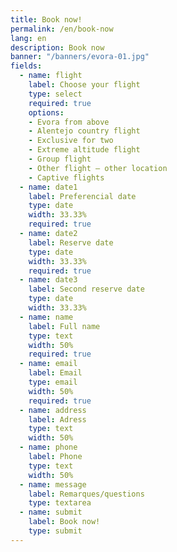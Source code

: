 ```yaml
---
title: Book now!
permalink: /en/book-now
lang: en
description: Book now
banner: "/banners/evora-01.jpg"
fields:
  - name: flight
    label: Choose your flight
    type: select
    required: true
    options:
    - Evora from above
    - Alentejo country flight
    - Exclusive for two
    - Extreme altitude flight
    - Group flight
    - Other flight – other location
    - Captive flights
  - name: date1
    label: Preferencial date
    type: date
    width: 33.33%
    required: true
  - name: date2
    label: Reserve date
    type: date
    width: 33.33%
    required: true
  - name: date3
    label: Second reserve date
    type: date
    width: 33.33%
  - name: name
    label: Full name
    type: text
    width: 50%
    required: true
  - name: email
    label: Email
    type: email
    width: 50%
    required: true
  - name: address
    label: Adress
    type: text
    width: 50%
  - name: phone
    label: Phone
    type: text
    width: 50%
  - name: message
    label: Remarques/questions
    type: textarea
  - name: submit
    label: Book now!
    type: submit
---
```


